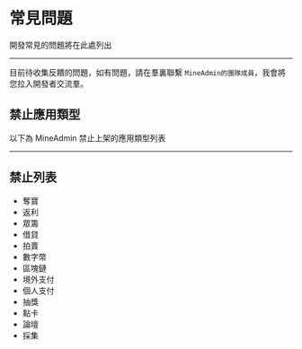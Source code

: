 # 常見問題

開發常見的問題將在此處列出

---

目前待收集反饋的問題，如有問題，請在羣裏聯繫 `MineAdmin的團隊成員`，我會將您拉入開發者交流羣。

## 禁止應用類型

以下為 MineAdmin 禁止上架的應用類型列表

---

## 禁止列表

- 奪寶
- 返利
- 眾籌
- 借貸
- 拍賣
- 數字幣
- 區塊鏈
- 境外支付
- 個人支付
- 抽獎
- 點卡
- 論壇
- 採集

